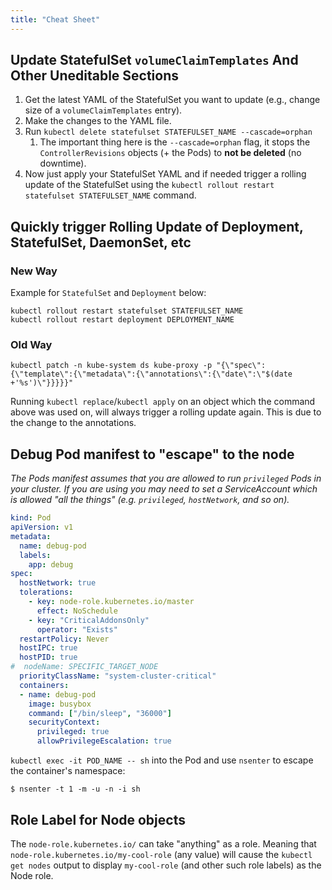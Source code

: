 ```yaml
---
title: "Cheat Sheet"
---
```


## Update StatefulSet `volumeClaimTemplates` And Other Uneditable Sections

1. Get the latest YAML of the StatefulSet you want to update (e.g., change size of a `volumeClaimTemplates` entry).
2. Make the changes to the YAML file.
3. Run `kubectl delete statefulset STATEFULSET_NAME --cascade=orphan`
   1. The important thing here is the `--cascade=orphan` flag, it stops the `ControllerRevisions` objects (+ the Pods) to **not be deleted** (no downtime).
4. Now just apply your StatefulSet YAML and if needed trigger a rolling update of the StatefulSet using the `kubectl rollout restart statefulset STATEFULSET_NAME` command.

## Quickly trigger Rolling Update of Deployment, StatefulSet, DaemonSet, etc

### New Way

Example for `StatefulSet` and `Deployment` below:

```console
kubectl rollout restart statefulset STATEFULSET_NAME
kubectl rollout restart deployment DEPLOYMENT_NAME
```

### Old Way

```console
kubectl patch -n kube-system ds kube-proxy -p "{\"spec\":{\"template\":{\"metadata\":{\"annotations\":{\"date\":\"$(date +'%s')\"}}}}}"
```

Running `kubectl replace`/`kubectl apply` on an object which the command above was used on, will always trigger a rolling update again. This is due to the change to the annotations.

## Debug Pod manifest to "escape" to the node

_The Pods manifest assumes that you are allowed to run `privileged` Pods in your cluster.
If you are using you may need to set a ServiceAccount which is allowed "all the things" (e.g. `privileged`, `hostNetwork`, and so on)._

```yaml
kind: Pod
apiVersion: v1
metadata:
  name: debug-pod
  labels:
    app: debug
spec:
  hostNetwork: true
  tolerations:
    - key: node-role.kubernetes.io/master
      effect: NoSchedule
    - key: "CriticalAddonsOnly"
      operator: "Exists"
  restartPolicy: Never
  hostIPC: true
  hostPID: true
#  nodeName: SPECIFIC_TARGET_NODE
  priorityClassName: "system-cluster-critical"
  containers:
  - name: debug-pod
    image: busybox
    command: ["/bin/sleep", "36000"]
    securityContext:
      privileged: true
      allowPrivilegeEscalation: true
```

`kubectl exec -it POD_NAME -- sh` into the Pod and use `nsenter` to escape the container's namespace:

```console 
$ nsenter -t 1 -m -u -n -i sh
```

## Role Label for Node objects

The `node-role.kubernetes.io/` can take "anything" as a role.
Meaning that `node-role.kubernetes.io/my-cool-role` (any value) will cause the `kubectl get nodes` output to display `my-cool-role` (and other such role labels) as the Node role.
